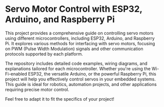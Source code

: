 # Servo Motor Control with ESP32, Arduino, and Raspberry Pi

This project provides a comprehensive guide on controlling servo motors using different microcontrollers, including ESP32, Arduino, and Raspberry Pi. It explores various methods for interfacing with servo motors, focusing on PWM (Pulse Width Modulation) signals and other communication protocols supported by each platform. 

The repository includes detailed code examples, wiring diagrams, and explanations tailored for each microcontroller. Whether you're using the Wi-Fi-enabled ESP32, the versatile Arduino, or the powerful Raspberry Pi, this project will help you effectively control servos in your embedded systems. This guide is ideal for robotics, automation projects, and other applications requiring precise motor control.

Feel free to adapt it to fit the specifics of your project!
